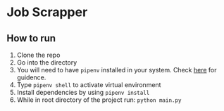 # Job Scrapper

## How to run
1. Clone the repo
2. Go into the directory
3. You will need to have `pipenv` installed in your system. Check [here](https://pipenv.pypa.io/en/latest/install/#installing-pipenv) for guidence.
4. Type `pipenv shell` to activate virtual environment
5. Install dependencies by using `pipenv install`
6. While in root directory of the project run: `python main.py`